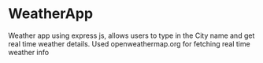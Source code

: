 # WeatherApp
Weather app using express js, allows users to type in the City name and get real time weather details. Used openweathermap.org for fetching real time weather info
